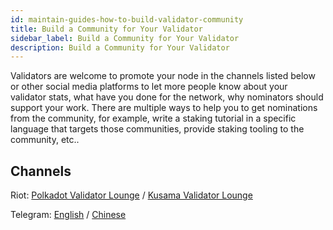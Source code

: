 ```yaml
---
id: maintain-guides-how-to-build-validator-community
title: Build a Community for Your Validator
sidebar_label: Build a Community for Your Validator
description: Build a Community for Your Validator
---
```


Validators are welcome to promote your node in the channels listed below or other social media
platforms to let more people know about your validator stats, what have you done for the
network, why nominators should support your work. There are multiple ways to help you to get
nominations from the community, for example, write a staking tutorial in a specific language that
targets those communities, provide staking tooling to the community, etc..

## Channels

Riot: [Polkadot Validator Lounge](https://riot.im/app/#/room/#polkadot-validator-lounge:matrix.org)
/
[Kusama Validator Lounge](https://riot.im/app/#/room/!LhjZccBOqFNYKLdmbb:polkadot.builders?via=matrix.parity.io&via=matrix.org&via=web3.foundation)

Telegram: [English](https://t.me/PolkadotOfficial) / [Chinese](https://t.me/polkadotChi)
